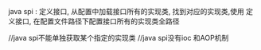 java spi :  定义接口, 从配置中加载接口所有的实现类, 找到对应的实现类,使用
定义接口, 在配置文件路径下配置接口所有的实现类全路径

//java spi不能单独获取某个指定的实现类 
//java spi没有ioc 和AOP机制
